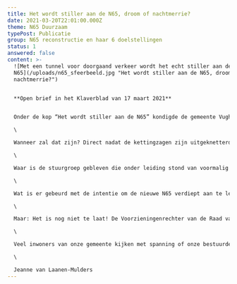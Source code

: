```yaml
---
title: Het wordt stiller aan de N65, droom of nachtmerrie?
date: 2021-03-20T22:01:00.000Z
theme: N65 Duurzaam
typePost: Publicatie
group: N65 reconstructie en haar 6 doelstellingen
status: 1
answered: false
content: >-
  ![Met een tunnel voor doorgaand verkeer wordt het echt stiller aan de
  N65](/uploads/n65_sfeerbeeld.jpg "Het wordt stiller aan de N65, droom of
  nachtmerrie?")


  **Open brief in het Klaverblad van 17 maart 2021**


  Onder de kop “Het wordt stiller aan de N65” kondigde de gemeente Vught op haar informatiepagina vorige week maatregelen aan om in de toekomst tot een stillere N65 te komen. Cynischer kan het bijna niet. In welke droomwereld leeft ons gemeentebestuur eigenlijk? Zij besluiten een halfopen snelweg door Vught aan te leggen, maar ook tegelijkertijd het Schone Lucht Akkoord te ondertekenen. Zij denken ook dat het stiller zal worden langs de N65.\

  \

  Wanneer zal dat zijn? Direct nadat de kettingzagen zijn uitgeknetterd om 418 bomen om te zagen? Of direct nadat de aannemers de nieuwe snelweg hebben aangelegd? Misschien als er nog eens duizenden voertuigen extra per dag door ons dorp sluipen? Ja het wordt stiller nadat de vogels geen boom meer hebben gevonden om in te gaan zitten fluiten. \

  \

  Waar is de stuurgroep gebleven die onder leiding stond van voormalig wethouder van Den Bosch, Bart Eigeman, die in 2009 van de N65 “de mooiste weg van Brabant” wilde maken? Waar zijn de bestuurders die toen zeiden: “De weg moet passen in de ambities om de groene zone tussen de Kempen, Loonse en Drunense Duinen, het Groene Woud en de Maas te herstellen?” Het zijn vooral deze bestuurders die stiller zijn geworden.\

  \

  Wat is er gebeurd met de intentie om de nieuwe N65 verdiept aan te leggen, want een mooie weg toont het landschap, aldus de toelichting? Dezelfde vraag kun je ook stellen aan onze burgemeester die aan het begin van de onderhandelingen met Rijkswaterstaat en de Provincie zich uitdrukkelijk voor een tunnel heeft uitgesproken. In die fase bleken de kosten daarvan te hoog, maar met de technologische ontwikkelingen van de laatste jaren kan dat nu geen breekpunt meer zijn zoals ook elders wordt aangetoond.\

  \

  Maar: Het is nog niet te laat! De Voorzieningenrechter van de Raad van State heeft vorige week een opening geboden aan ons gemeentebestuur. Nu is het eerst de beurt aan het CDA en D66 om in aktie te komen. Deze partijen hebben duidelijke verkiezingsbeloften gedaan en krijgen alsnog een kans om daarvoor te knokken. Maar ook voor de lokale partij GroenLinks die zich vorige week nog uitsprak voor een eerlijk en daadkrachtig klimaatbeleid. De negatieve gevolgen van het huidige N65-plan kunnen daartoe toch echt niet worden gerekend.\

  \

  Veel inwoners van onze gemeente kijken met spanning of onze bestuurders over het vermogen en de bereidheid beschikken om een verkeerde beslissing te herstellen.\

  \

  Jeanne van Laanen-Mulders
---
```

